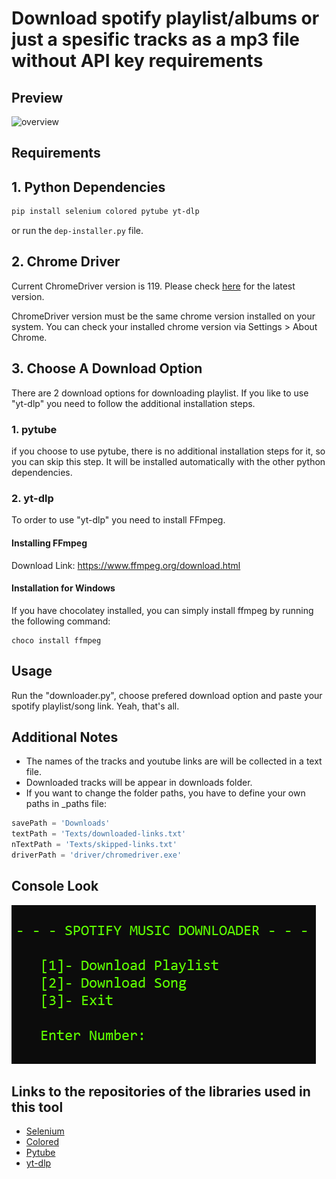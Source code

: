 # Download spotify playlist/albums or just a spesific tracks as a mp3 file without API key requirements

## Preview

![overview](./assets/overview.gif)

## Requirements

## 1. Python Dependencies

```bash
pip install selenium colored pytube yt-dlp
```

or run the `dep-installer.py` file.

## 2. Chrome Driver

Current ChromeDriver version is 119. Please check [here](https://googlechromelabs.github.io/chrome-for-testing/) for the latest version.

ChromeDriver version must be the same chrome version installed on your system. You can check your installed chrome version via Settings > About Chrome.

## 3. Choose A Download Option

There are 2 download options for downloading playlist. If you like to use "yt-dlp" you need to follow the additional installation steps.

### 1. pytube

if you choose to use pytube, there is no additional installation steps for it, so you can skip this step. It will be installed automatically with the other python dependencies.

### 2. yt-dlp

To order to use "yt-dlp" you need to install FFmpeg.

#### Installing FFmpeg

Download Link: <https://www.ffmpeg.org/download.html>

#### Installation for Windows

If you have chocolatey installed, you can simply install ffmpeg by running the following command:

    choco install ffmpeg

## Usage

Run the "downloader.py", choose prefered download option and paste your spotify playlist/song link. Yeah, that's all.

## Additional Notes

- The names of the tracks and youtube links are will be collected in a text file.
- Downloaded tracks will be appear in downloads folder.
- If you want to change the folder paths, you have to define your own paths in \_paths file:

```py
savePath = 'Downloads'
textPath = 'Texts/downloaded-links.txt'
nTextPath = 'Texts/skipped-links.txt'
driverPath = 'driver/chromedriver.exe'
```
## Console Look

![console look](./assets/console.png)

## Links to the repositories of the libraries used in this tool

- [Selenium](
    https://github.com/SeleniumHQ/Selenium) 
- [Colored](
    https://gitlab.com/dslackw/colored)
- [Pytube](
    https://github.com/pytube/pytube)
- [yt-dlp](
    https://github.com/yt-dlp/yt-dlp)